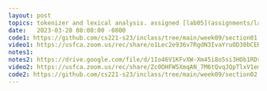```yaml
---
layout: post
topics: tokenizer and lexical analysis. assigned [lab05](assignments/lab05.html)
date:   2023-03-28 08:00:00 -0800
code1: https://github.com/cs221-s23/inclass/tree/main/week09/section01
video1: https://usfca.zoom.us/rec/share/o1Lec2e936v7RgdN3IvaYruOD30bCEK7UpFWvq5tymUOkX8vY-z7fxj2_DTlOpK8.abkDIeiTppDJMmSQ
notes1: 
notes2: https://drive.google.com/file/d/1Io46V1KFvXW-Xm45i8o5si3HOb1RDsHg/view?usp=share_link
video2: https://usfca.zoom.us/rec/share/Zc0OHFW5XmqAN_7M6tQvqJQpTlxV1emPm6xT4tWiCSX2jEqcEhoW5l3gV-26aYAz.YtG7c18svRDTlzLu 
code2: https://github.com/cs221-s23/inclass/tree/main/week09/section02
---
```

